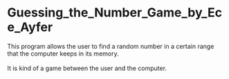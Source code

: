 # Guessing_the_Number_Game_by_Ece_Ayfer
This program allows the user to find a random number in a certain range that the computer keeps in its memory.<br><br/>
It is kind of a game between the user and the computer.
